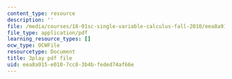 ```yaml
---
content_type: resource
description: ''
file: /media/courses/18-01sc-single-variable-calculus-fall-2010/eea8a915e0107cc83b4bfeded74af66e_wOHrNt9ScYs.pdf
file_type: application/pdf
learning_resource_types: []
ocw_type: OCWFile
resourcetype: Document
title: 3play pdf file
uid: eea8a915-e010-7cc8-3b4b-feded74af66e
---
```

